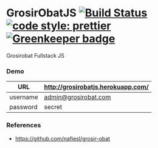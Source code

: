 # GrosirObatJS [![Build Status](https://travis-ci.org/wayanjimmy/grosirobatjs.svg?branch=master)](https://travis-ci.org/wayanjimmy/grosirobatjs)  [![code style: prettier](https://img.shields.io/badge/code_style-prettier-ff69b4.svg?style=flat-square)](https://github.com/prettier/prettier) [![Greenkeeper badge](https://badges.greenkeeper.io/wayanjimmy/grosirobatjs.svg)](https://greenkeeper.io/)

Grosirobat Fullstack JS

### Demo

| URL | http://grosirobatjs.herokuapp.com/ |
| --- | --- |
| username | admin@grosirobat.com |
| password | secret |

### References
- https://github.com/nafiesl/grosir-obat
